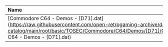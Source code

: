 |Name|Size|
|:---|---:|
|[Commodore C64 - Demos - [D71].dat](https://raw.githubusercontent.com/open-retrogaming-archive/dat-catalog/main/root/basic/TOSEC/Commodore/C64/Demos/[D71]/Commodore C64 - Demos - [D71].dat)|841|
